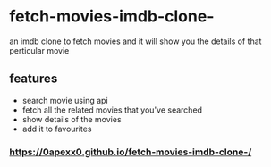 # fetch-movies-imdb-clone-

an imdb clone to fetch movies and it will show you the details of that perticular movie 

## features
- search movie using api 
- fetch all the related movies that you've searched
- show details of the movies
- add it to favourites


### https://0apexx0.github.io/fetch-movies-imdb-clone-/
